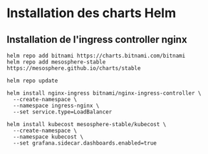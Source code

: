 # Installation des charts Helm

## Installation de l'ingress controller nginx

```shell
helm repo add bitnami https://charts.bitnami.com/bitnami
helm repo add mesosphere-stable https://mesosphere.github.io/charts/stable

helm repo update

helm install nginx-ingress bitnami/nginx-ingress-controller \
  --create-namespace \
  --namespace ingress-nginx \
  --set service.type=LoadBalancer
  
helm install kubecost mesosphere-stable/kubecost \
  --create-namespace \
  --namespace kubecost \
  --set grafana.sidecar.dashboards.enabled=true
```


